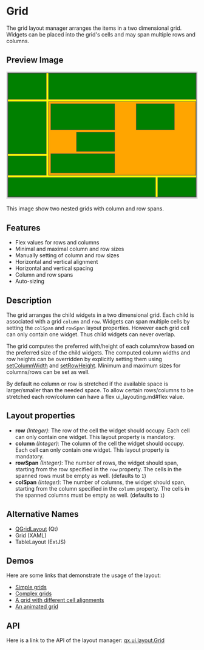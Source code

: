 Grid
====

The grid layout manager arranges the items in a two dimensional grid. Widgets can be placed into the grid's cells and may span multiple rows and columns.

Preview Image
-------------

![grid.png](grid.png)

This image show two nested grids with column and row spans.

Features
--------

-   Flex values for rows and columns
-   Minimal and maximal column and row sizes
-   Manually setting of column and row sizes
-   Horizontal and vertical alignment
-   Horizontal and vertical spacing
-   Column and row spans
-   Auto-sizing

Description
-----------

The grid arranges the child widgets in a two dimensional grid. Each child is associated with a grid `column` and `row`. Widgets can span multiple cells by setting the `colSpan` and `rowSpan` layout properties. However each grid cell can only contain one widget. Thus child widgets can never overlap.

The grid computes the preferred with/height of each column/row based on the preferred size of the child widgets. The computed column widths and row heights can be overridden by explicitly setting them using [setColumnWidth](apps://apiviewer/#qx.ui.layout.Grid~setColumnWidth) and [setRowHeight](apps://apiviewer/#qx.ui.layout.Grid~setRowHeight). Minimum and maximum sizes for columns/rows can be set as well.

By default no column or row is stretched if the available space is larger/smaller than the needed space. To allow certain rows/columns to be stretched each row/column can have a flex ui_layouting.md#flex value.

Layout properties
-----------------

-   **row** *(Integer)*: The row of the cell the widget should occupy. Each cell can only contain one widget. This layout property is mandatory.
-   **column** *(Integer)*: The column of the cell the widget should occupy. Each cell can only contain one widget. This layout property is mandatory.
-   **rowSpan** *(Integer)*: The number of rows, the widget should span, starting from the row specified in the `row` property. The cells in the spanned rows must be empty as well. (defaults to `1`)
-   **colSpan** *(Integer)*: The number of columns, the widget should span, starting from the column specified in the `column` property. The cells in the spanned columns must be empty as well. (defaults to `1`)

Alternative Names
-----------------

-   [QGridLayout](http://qt-project.org/doc/qt-5.0/qtwidgets/qgridlayout.html) (Qt)
-   Grid (XAML)
-   TableLayout (ExtJS)

Demos
-----

Here are some links that demonstrate the usage of the layout:

-   [Simple grids](apps://demobrowser/#layout~Grid_Simple.html)
-   [Complex grids](apps://demobrowser/#layout~Grid_Complex.html)
-   [A grid with different cell alignments](apps://demobrowser/#layout~Grid_Alignment.html)
-   [An animated grid](apps://demobrowser/#layout~Grid_Animated.html)

API
---

Here is a link to the API of the layout manager:
[qx.ui.layout.Grid](apps://apiviewer/#qx.ui.layout.Grid)
